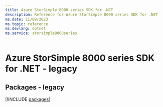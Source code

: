 ```yaml
---
title: Azure StorSimple 8000 series SDK for .NET
description: Reference for Azure StorSimple 8000 series SDK for .NET
ms.date: 11/09/2023
ms.topic: reference
ms.devlang: dotnet
ms.service: storsimple8000series
---
```

# Azure StorSimple 8000 series SDK for .NET - legacy
## Packages - legacy
[!INCLUDE [packages](storsimple-8000-series-index.md)]